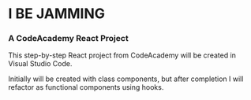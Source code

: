 # I BE JAMMING

### A CodeAcademy React Project

This step-by-step React project from CodeAcademy will be created in Visual Studio Code.

Initially will be created with class components, but after completion I will refactor as functional components using hooks.
